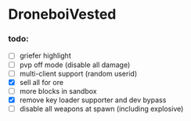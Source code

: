 # DroneboiVested

### todo:
- [ ] griefer highlight
- [ ] pvp off mode (disable all damage)
- [ ] multi-client support (random userid)
- [X] sell all for ore
- [ ] more blocks in sandbox
- [X] remove key loader supporter and dev bypass
- [ ] disable all weapons at spawn (including explosive)
